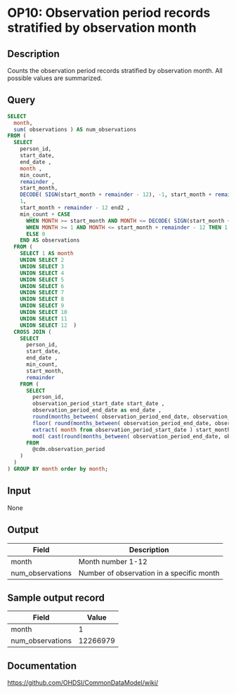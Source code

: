 <!---
Group:observation period
Name:OP10 Observation period records stratified by observation month
Author:Patrick Ryan
CDM Version: 5.0
-->

# OP10: Observation period records stratified by observation month

## Description
Counts the observation period records stratified by observation month. All possible values are summarized.

## Query
```sql
SELECT
  month,
  sum( observations ) AS num_observations
FROM (
  SELECT
    person_id,
    start_date,
    end_date ,
    month ,
    min_count,
    remainder ,
    start_month,
    DECODE( SIGN(start_month + remainder - 12), -1, start_month + remainder, 12) end1 ,
    1,
    start_month + remainder - 12 end2 ,
    min_count + CASE
      WHEN MONTH >= start_month AND MONTH <= DECODE( SIGN(start_month + remainder - 12), -1, start_month + remainder, 12) THEN 1
      WHEN MONTH >= 1 AND MONTH <= start_month + remainder - 12 THEN 1
      ELSE 0
    END AS observations
  FROM (
    SELECT 1 AS month
    UNION SELECT 2
    UNION SELECT 3
    UNION SELECT 4
    UNION SELECT 5
    UNION SELECT 6
    UNION SELECT 7
    UNION SELECT 8
    UNION SELECT 9
    UNION SELECT 10
    UNION SELECT 11
    UNION SELECT 12  )
  CROSS JOIN (
    SELECT
      person_id,
      start_date,
      end_date ,
      min_count,
      start_month,
      remainder
    FROM (
      SELECT
        person_id,
        observation_period_start_date start_date ,
        observation_period_end_date as end_date ,
        round(months_between( observation_period_end_date, observation_period_start_date ) ) AS months /* number of complete years */ ,
        floor( round(months_between( observation_period_end_date, observation_period_start_date ) ) / 12 ) AS min_count ,
        extract( month from observation_period_start_date ) start_month ,
        mod( cast(round(months_between( observation_period_end_date, observation_period_start_date ) ) AS integer), 12 ) AS remainder
      FROM
        @cdm.observation_period
    )
  )
) GROUP BY month order by month;
```

## Input

None

## Output

|  Field |  Description |
| --- | --- |
|  month |  Month number 1-12 |
|  num_observations |  Number of observation in a specific month |

## Sample output record

| Field |  Value |
| --- | --- |
|  month |  1 |
|  num_observations |  12266979 |



## Documentation
https://github.com/OHDSI/CommonDataModel/wiki/
